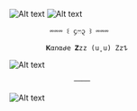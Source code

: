 ![Alt text](https://i.imghippo.com/files/WjB9027dbE.png)
![Alt text](https://i.imghippo.com/files/fAQO9414NmM.png)

              ⏔⏔⏔ ꒰ ᧔ෆ᧓ ꒱ ⏔⏔⏔
       
             𝐊α𐓣αᑯ𝖾 𝐙zz (u˳u) Zz𐰁
 ![Alt text](https://i.imghippo.com/files/kpmN4037LzU.png)

                    ────

![Alt text](https://i.imghippo.com/files/SlDp9730FZw.png)
